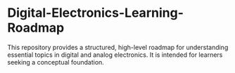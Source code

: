 # Digital-Electronics-Learning-Roadmap
This repository provides a structured, high-level roadmap for understanding essential topics in digital and analog electronics. It is intended for learners seeking a conceptual foundation.
